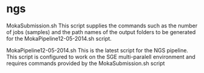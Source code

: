 ngs
===

MokaSubmission.sh
This script supplies the commands such as the number of jobs (samples) and the path names of the output folders to be generated for the MokaPipeline12-05-2014.sh script.


MokaPipeline12-05-2014.sh
This is the latest script for the NGS pipeline. This script is configured to work on the SGE multi-paralell environment and requires commands provided by the MokaSubmission.sh script


